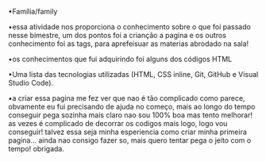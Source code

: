 •Família/family 

•essa atividade nos proporciona o conhecimento sobre o que foi passado nesse bimestre, um dos pontos foi a crianção a pagina 
e os outros conhecimento foi as tags, para aprefeisuar as materias abrodado na sala!

•os conhecimentos que fui adquirindo foi alguns dos códigos HTML

•Uma lista das tecnologias utilizadas (HTML, CSS inline, Git, GitHub e Visual Studio Code).

•a criar essa pagina me fez ver que nao é tão complicado como parece, obvamente eu fui precisando de ajuda no começo,
mais ao longo do tempo conseguir pega sozinha mais claro nao sou 100% boa mas tento melhorar! as vezes é complicado de 
decorrar os codigos mais logo, logo vou conseguir! talvez essa seja minha esperiencia como criar minha primeira pagina...
ainda nao consigo fazer so, mais quero tentar pega o jeito com o tempo! obrigada. 
